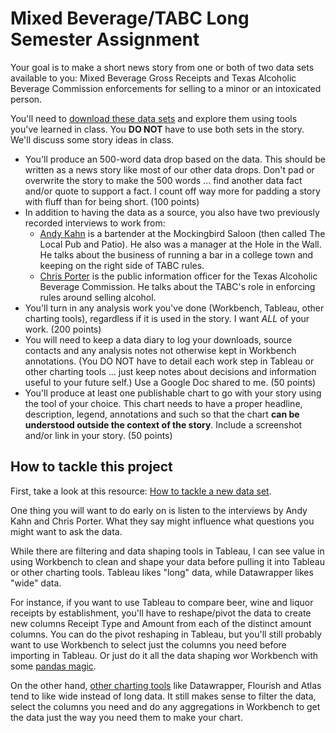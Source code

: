 # Mixed Beverage/TABC Long Semester Assignment

Your goal is to make a short news story from one or both of two data sets available to you: Mixed Beverage Gross Receipts and Texas Alcoholic Beverage Commission enforcements for selling to a minor or an intoxicated person.

You'll need to [download these data sets](README.md) and explore them using tools you've learned in class. You **DO NOT** have to use both sets in the story. We'll discuss some story ideas in class.

- You'll produce an 500-word data drop based on the data. This should be written as a news story like most of our other data drops. Don't pad or overwrite the story to make the 500 words ... find another data fact and/or quote to support a fact. I count off way more for padding a story with fluff than for being short. (100 points)
- In addition to having the data as a source, you also have two previously recorded interviews to work from:
  - [Andy Kahn](https://drive.google.com/open?id=1XlalZgZ0sw0E95uYOFI0EdEEy2UdWxfG) is a bartender at the Mockingbird Saloon (then called The Local Pub and Patio). He also was a manager at the Hole in the Wall. He talks about the business of running a bar in a college town and keeping on the right side of TABC rules.
  - [Chris Porter](https://drive.google.com/open?id=1OO1OqmvROUINN0O7I6fYmG7a0-3Iw_GN) is the public information officer for the Texas Alcoholic Beverage Commission. He talks about the TABC's role in enforcing rules around selling alcohol.
- You'll turn in any analysis work you've done (Workbench, Tableau, other charting tools), regardless if it is used in the story. I want _ALL_ of your work. (200 points)
- You will need to keep a data diary to log your downloads, source contacts and any analysis notes not otherwise kept in Workbench annotations. (You DO NOT have to detail each work step in Tableau or other charting tools ... just keep notes about decisions and information useful to your future self.) Use a Google Doc shared to me. (50 points)
- You'll produce at least one publishable chart to go with your story using the tool of your choice. This chart needs to have a proper headline, description, legend, annotations and such so that the chart **can be understood outside the context of the story**. Include a screenshot and/or link in your story. (50 points)

## How to tackle this project

First, take a look at this resource: [How to tackle a new data set](https://docs.google.com/document/d/1ql3NcPihfTsWb5qFxWIxthybpSvFh_cAcPuMi1McM_0/edit).

One thing you will want to do early on is listen to the interviews by Andy Kahn and Chris Porter. What they say might influence what questions you might want to ask the data.

While there are filtering and data shaping tools in Tableau, I can see value in using Workbench to clean and shape your data before pulling it into Tableau or other charting tools. Tableau likes "long" data, while Datawrapper likes "wide" data.

For instance, if you want to use Tableau to compare beer, wine and liquor receipts by establishment, you'll have to reshape/pivot the data to create new columns Receipt Type and Amount from each of the distinct amount columns. You can do the pivot reshaping in Tableau, but you'll still probably want to use Workbench to select just the columns you need before importing in Tableau. Or just do it all the data shaping wor Workbench with some [pandas magic](https://github.com/utdata/rwd-workbench#reshaping-with-melt).

On the other hand, [other charting tools](https://docs.google.com/document/d/1ql3NcPihfTsWb5qFxWIxthybpSvFh_cAcPuMi1McM_0/edit) like Datawrapper, Flourish and Atlas tend to like wide instead of long data. It still makes sense to filter the data, select the columns you need and do any aggregations in Workbench to get the data just the way you need them to make your chart.
